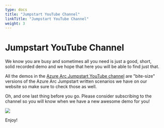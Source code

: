 ```yaml
---
type: docs
title: "Jumpstart YouTube Channel"
linkTitle: "Jumpstart YouTube Channel"
weight: 3
---
```


# Jumpstart YouTube Channel

We know you are busy and sometimes all you need is just a good, short, solid recorded demo and we hope that here you will be able to find just that.

All the demos in the [Azure Arc Jumpstart YouTube channel](https://aka.ms/AzureArcJumpstartDemo) are "bite-size" versions of the Azure Arc Jumpstart written scenarios we have on our website so make sure to check those as well.

Oh, and one last thing before you go. Please consider subscribing to the channel so you will know when we have a new awesome demo for you!

[![](/img/unblogged.jpg)](http://www.youtube.com/watch?v=YCGKW4pDrXI "Intro to Jumpstart in Azure UNBLOGGED")

Enjoy!
